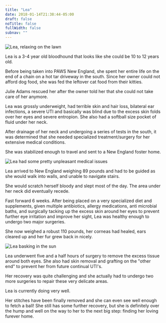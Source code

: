 ```yaml
---
title: "Lea"
date: 2018-01-14T21:38:44-05:00
draft: false
noTitle: false
fullWidth: false
subnav: ""
---
```


<p class="text-center"><img class="img-photo" alt="Lea, relaxing on the lawn" src="/img/owen-fund/lea6.jpg"></p>

Lea is a 3-4 year old bloodhound that looks like she could be 10 to 12 years old.

Before being taken into PAWS New England, she spent her entire life on the end of a chain on a hot tar driveway in the south. Since her owner could not afford dog food, she was fed the leftover cat food from their kitties.

Julie Adams rescued her after the owner told her that she could not take care of her anymore.

Lea was grossly underweight, had terrible skin and hair loss, bilateral ear infections, a severe UTI and basically was blind due to the excess skin folds over her eyes and severe entropion. She also had a softball size pocket of fluid under her neck.

After drainage of her neck and undergoing a series of tests in the south, it was determined that she needed specialized treatment/surgery for her extensive medical conditions.

She was stabilized enough to travel and sent to a New England foster home.

<p class="text-center"><img class="img-photo" alt="Lea had some pretty unpleasant medical issues" src="/img/owen-fund/lea1.jpg"></p>

Lea arrived to New England weighing 89 pounds and had to be guided as she would walk into walls, and unable to navigate stairs.

She would scratch herself bloody and slept most of the day. The area under her neck did eventually recede.

Fast forward 6 weeks. After being placed on a very specialized diet and supplements, given multiple antibiotics, allergy medications, anti microbial baths, and surgically tacking up the excess skin around her eyes to prevent further eye irritation and improve her sight, Lea was healthy enough to undergo two major surgeries.

She now weighed a robust 110 pounds, her corneas had healed, ears cleared up and her fur grew back in nicely.

<p class="text-center"><img class="img-photo" alt="Lea basking in the sun" src="/img/owen-fund/lea2.jpg"></p>

Lea underwent five and a half hours of surgery to remove the excess tissue around both eyes. She also had skin removal and grafting on the "other end" to prevent her from future continual UTI's.

Her recovery was quite challenging and she actually had to undergo two more surgeries to repair these very delicate areas.

Lea is currently doing very well.

Her stitches have been finally removed and she can even see well enough to fetch a ball! She still has some further recovery, but she is definitely over the hump and well on the way to her to the next big step: finding her loving furever home.